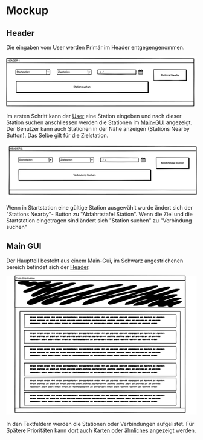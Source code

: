 # Mockup

## Header

Die eingaben vom User werden Primär im Header entgegengenommen.

![Header 1](.gitbook/assets/header1.png)

Im ersten Schritt kann der [User](user-story.md#user-roles) eine Station eingeben und nach dieser Station suchen anschliessen werden die Stationen im [Main-GUI](mockup.md#main-gui) angezeigt. Der Benutzer kann auch Stationen in der Nähe anzeigen \(Stations Nearby Button\). Das Selbe gilt für die Zielstation.

![Header 2](.gitbook/assets/header2.png)

Wenn in Startstation eine gültige Station ausgewählt wurde ändert sich der "Stations Nearby"- Button zu "Abfahrtstafel Station". Wenn die Ziel und die Startstation eingetragen sind ändert sich "Station suchen" zu  "Verbindung suchen"

## Main GUI

Der Hauptteil besteht aus einem Main-Gui, im Schwarz angestrichenen bereich befindet sich der [Header](mockup.md#header).

![Main GUI](.gitbook/assets/maingui.png)

In den Textfeldern werden die Stationen oder Verbindungen aufgelistet. Für Spätere Prioritäten kann dort auch [Karten ](user-story.md#karte)oder [ähnliches ](user-story.md#prioritaetenliste)angezeigt werden.




